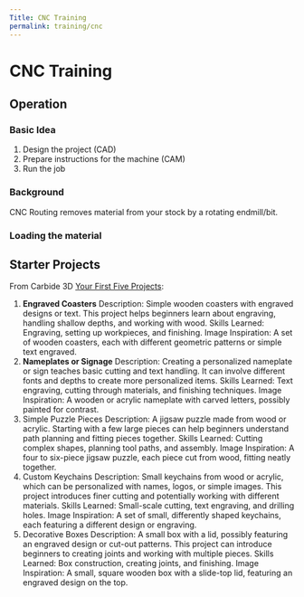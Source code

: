 ```yaml
---
Title: CNC Training
permalink: training/cnc
---
```

# CNC Training

## Operation
### Basic Idea
1. Design the project (CAD)
2. Prepare instructions for the machine (CAM)
3. Run the job 

### Background

CNC Routing removes material from your stock by a rotating endmill/bit. 

### Loading the material



## Starter Projects
From Carbide 3D [Your First Five Projects](https://my.carbide3d.com/gsff/01/):
1. **Engraved Coasters**
Description: Simple wooden coasters with engraved designs or text. This project helps beginners learn about engraving, handling shallow depths, and working with wood.
Skills Learned: Engraving, setting up workpieces, and finishing.
Image Inspiration: A set of wooden coasters, each with different geometric patterns or simple text engraved.
2. **Nameplates or Signage**
Description: Creating a personalized nameplate or sign teaches basic cutting and text handling. It can involve different fonts and depths to create more personalized items.
Skills Learned: Text engraving, cutting through materials, and finishing techniques.
Image Inspiration: A wooden or acrylic nameplate with carved letters, possibly painted for contrast.
3. Simple Puzzle Pieces
Description: A jigsaw puzzle made from wood or acrylic. Starting with a few large pieces can help beginners understand path planning and fitting pieces together.
Skills Learned: Cutting complex shapes, planning tool paths, and assembly.
Image Inspiration: A four to six-piece jigsaw puzzle, each piece cut from wood, fitting neatly together.
4. Custom Keychains
Description: Small keychains from wood or acrylic, which can be personalized with names, logos, or simple images. This project introduces finer cutting and potentially working with different materials.
Skills Learned: Small-scale cutting, text engraving, and drilling holes.
Image Inspiration: A set of small, differently shaped keychains, each featuring a different design or engraving.
5. Decorative Boxes
Description: A small box with a lid, possibly featuring an engraved design or cut-out patterns. This project can introduce beginners to creating joints and working with multiple pieces.
Skills Learned: Box construction, creating joints, and finishing.
Image Inspiration: A small, square wooden box with a slide-top lid, featuring an engraved design on the top.


